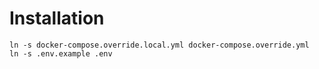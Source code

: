 # Installation

```
ln -s docker-compose.override.local.yml docker-compose.override.yml
ln -s .env.example .env
```